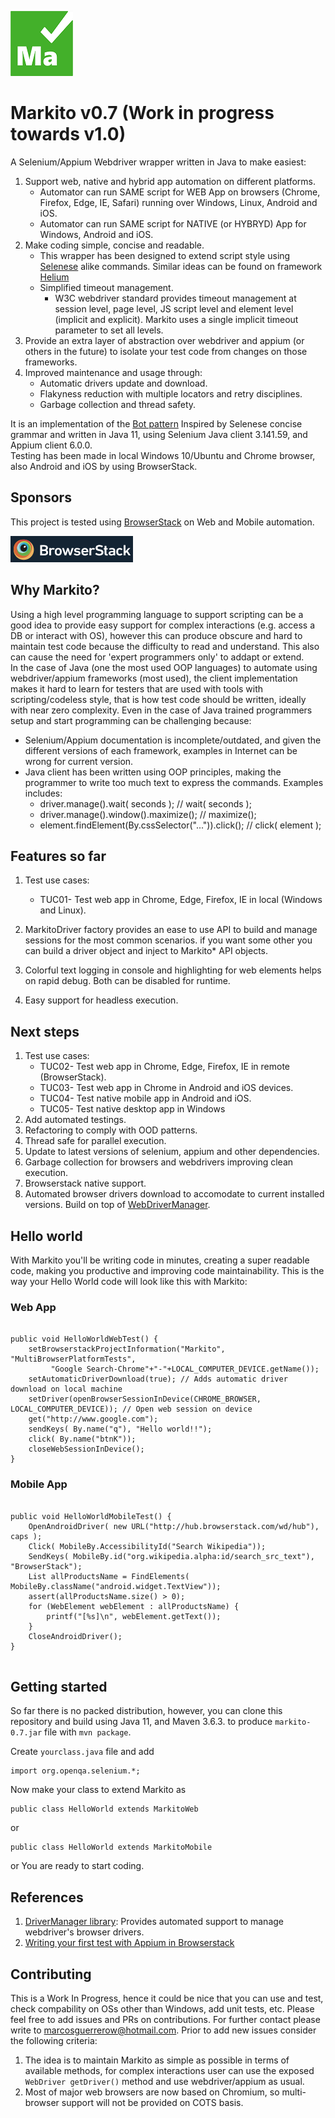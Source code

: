 ![Markito logo](/images/Markito-100.png)
# Markito v0.7 (Work in progress towards v1.0)
A Selenium/Appium Webdriver wrapper written in Java to make easiest:
1. Support web, native and hybrid app automation on different platforms.
   * Automator can run SAME script for WEB App on browsers (Chrome, Firefox, Edge, IE, Safari) running over Windows, Linux, Android and iOS.
   * Automator can run SAME script for NATIVE (or HYBRYD) App for Windows, Android and iOS.
2. Make coding simple, concise and readable.
   *  This wrapper has been designed to extend script style using [Selenese](https://ui.vision/rpa/docs/selenium-ide) alike commands. Similar ideas can be found on framework [Helium](https://github.com/mherrmann/selenium-python-helium)
   *  Simplified timeout management.
      * W3C webdriver standard provides timeout management at session level, page level, JS script level and element level (implicit and explicit). Markito uses a single implicit timeout parameter to set all levels.
3. Provide an extra layer of abstraction over webdriver and appium (or others in the future) to isolate your test code from changes on those frameworks.
4. Improved maintenance and usage through:
   * Automatic drivers update and download.
   * Flakyness reduction with multiple locators and retry disciplines.
   * Garbage collection and thread safety.

It is an implementation of the [Bot pattern](https://www.selenium.dev/documentation/test_practices/design_strategies/#bot-pattern) Inspired by Selenese concise grammar and written in Java 11, using Selenium Java client 3.141.59, and Appium client 6.0.0.  
Testing has been made in local Windows 10/Ubuntu and Chrome browser, also Android and iOS by using BrowserStack.

## Sponsors
This project is tested using [BrowserStack](https://www.browserstack.com/) on Web and Mobile automation.

![BrowserStack](/images/browserstacklogo.png)

## Why Markito?
Using a high level programming language to support scripting can be a good idea to provide easy support for complex interactions (e.g. access a DB or interact with OS), however this can produce obscure and hard to maintain test code because the difficulty to read and understand.  This also can cause the need for 'expert programmers only' to addapt or extend.  
In the case of Java (one the most used OOP languages) to automate using webdriver/appium frameworks (most used), the client implementation makes it hard to learn for testers that are used with tools with scripting/codeless style, that is how test code should be written, ideally with near zero complexity. Even in the case of Java trained programmers setup and start programming can be challenging because:
 * Selenium/Appium documentation is incomplete/outdated, and given the different versions of each framework, examples in Internet can be wrong for current version.
 * Java client has been written using OOP principles, making the programmer to write too much text to express the commands. Examples includes:
   *  driver.manage().wait( seconds );  // wait( seconds );
   *  driver.manage().window().maximize(); // maximize();
   *  element.findElement(By.cssSelector("...")).click(); // click( element );

## Features so far
1. Test use cases:
    * TUC01- Test web app in Chrome, Edge, Firefox, IE in local (Windows and Linux).

2. MarkitoDriver factory provides an ease to use API to build and manage sessions for the most common scenarios.  if you want some other you can build a driver object and inject to Markito* API objects.

5. Colorful text logging in console and highlighting for web elements helps on rapid debug.  Both can be disabled for runtime.
6. Easy support for headless execution.
## Next steps
1. Test use cases:
    * TUC02- Test web app in Chrome, Edge, Firefox, IE in remote (BrowserStack).
    * TUC03- Test web app in Chrome in Android and iOS devices.
    * TUC04- Test native mobile app in Android and iOS.
    * TUC05- Test native desktop app in Windows
1. Add automated testings.
2. Refactoring to comply with OOD patterns.
3. Thread safe for parallel execution.
4. Update to latest versions of selenium, appium and other dependencies.
5. Garbage collection for browsers and webdrivers improving clean execution.
6. Browserstack native support.
7. Automated browser drivers download to accomodate to current installed versions.  Build on top of [WebDriverManager](https://bonigarcia.dev/webdrivermanager/#webdriver-builder).

## Hello world
With Markito you'll be writing code in minutes, creating a super readable code, making you productive and improving code maintainability. This is the way your Hello World code will look like this with Markito:
### Web App
<pre><code>
public void HelloWorldWebTest() {
&nbsp;&nbsp;&nbsp;&nbsp;setBrowserstackProjectInformation("Markito", "MultiBrowserPlatformTests",
&nbsp;&nbsp;&nbsp;&nbsp;&nbsp;&nbsp;&nbsp;&nbsp; "Google Search-Chrome"+"-"+LOCAL_COMPUTER_DEVICE.getName());
&nbsp;&nbsp;&nbsp;&nbsp;setAutomaticDriverDownload(true); // Adds automatic driver download on local machine
&nbsp;&nbsp;&nbsp;&nbsp;setDriver(openBrowserSessionInDevice(CHROME_BROWSER, LOCAL_COMPUTER_DEVICE)); // Open web session on device
&nbsp;&nbsp;&nbsp;&nbsp;get("http://www.google.com");
&nbsp;&nbsp;&nbsp;&nbsp;sendKeys( By.name("q"), "Hello world!!");
&nbsp;&nbsp;&nbsp;&nbsp;click( By.name("btnK"));
&nbsp;&nbsp;&nbsp;&nbsp;closeWebSessionInDevice();
}
</code></pre>
### Mobile App
<pre><code> 
public void HelloWorldMobileTest() {
&nbsp;&nbsp;&nbsp;&nbsp;OpenAndroidDriver( new URL("http://hub.browserstack.com/wd/hub"), caps );
&nbsp;&nbsp;&nbsp;&nbsp;Click( MobileBy.AccessibilityId("Search Wikipedia"));
&nbsp;&nbsp;&nbsp;&nbsp;SendKeys( MobileBy.id("org.wikipedia.alpha:id/search_src_text"), "BrowserStack");
&nbsp;&nbsp;&nbsp;&nbsp;List<WebElement> allProductsName = FindElements( MobileBy.className("android.widget.TextView"));
&nbsp;&nbsp;&nbsp;&nbsp;assert(allProductsName.size() > 0);
&nbsp;&nbsp;&nbsp;&nbsp;for (WebElement webElement : allProductsName) {
&nbsp;&nbsp;&nbsp;&nbsp;&nbsp;&nbsp;&nbsp;&nbsp;printf("[%s]\n", webElement.getText());
&nbsp;&nbsp;&nbsp;&nbsp;}
&nbsp;&nbsp;&nbsp;&nbsp;CloseAndroidDriver();
}

</code></pre>
## Getting started
So far there is no packed distribution, however, you can clone this repository and build using Java 11, and Maven 3.6.3. to produce <code>markito-0.7.jar</code> file with <code>mvn package</code>.
<p>Create  <code>yourclass.java</code> file and add</p>
<pre><code>import org.openqa.selenium.*;</code></pre>
Now make your class to extend Markito as
<pre><code>public class HelloWorld extends MarkitoWeb</code></pre> or
<pre><code>public class HelloWorld extends MarkitoMobile</code></pre> or
You are ready to start coding.

## References
1. [DriverManager library](https://bonigarcia.dev/webdrivermanager/): Provides automated support to manage webdriver's browser drivers.
2. [Writing your first test with Appium in Browserstack](https://github.com/browserstack/java-appium-app-browserstack/tree/master/java_8)

## Contributing
This is a Work In Progress, hence it could be nice that you can use and test, check compability on OSs other than Windows, add unit tests, etc.  Please feel free to add issues and PRs on contributions.   For further contact please write to [marcosguerrerow@hotmail.com](mailto:marcosguerrerow@hotmail.com).   Prior to add new issues consider the following criteria:

1. The idea is to maintain Markito as simple as possible in terms of available methods, for complex interactions user can use the exposed <code>WebDriver getDriver()</code> method and use webdriver/appium as usual.
2. Most of major web browsers are now based on Chromium, so multi-browser support will not be provided on COTS basis.